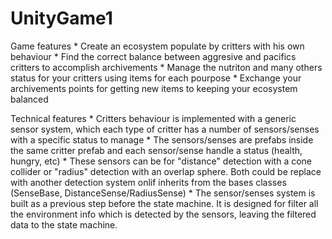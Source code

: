 # UnityGame1


Game features
	* Create an ecosystem populate by critters with his own behaviour
	* Find the correct balance between aggresive and pacifics critters to accomplish archivements
	* Manage the nutriton and many others status for your critters using items for each pourpose
	* Exchange your archivements points for getting new items to keeping your ecosystem balanced


Technical features
	* 
Critters behaviour is implemented with a generic sensor system, which each type of critter has a number of sensors/senses with a specific status to manage
	* 
The sensors/senses are prefabs inside the same critter prefab and each sensor/sense handle a status (health, hungry, etc)
	* 
These sensors can be for "distance" detection with a cone collider or "radius" detection with an overlap sphere. Both could be replace with another detection system onlif inherits from the bases classes (SenseBase, DistanceSense/RadiusSense)
	* 
The sensor/senses system is built as a previous step before the state machine. It is designed for filter all the environment info which is detected by the sensors, leaving the filtered data to the state machine. 


